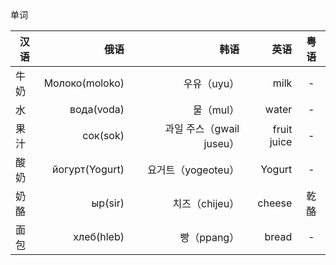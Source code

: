 单词

       
|汉语|俄语|韩语|英语|粤语|
|---|---:|---:|---:|:---:|
|牛奶|Молоко(moloko)|우유（uyu）|milk|-|
|水|вода(voda)|물（mul）|water|-|
|果汁|сок(sok)|과일 주스（gwail juseu）|fruit juice|-|
|酸奶|йогурт(Yogurt)|요거트（yogeoteu）|Yogurt|-|
|奶酪|ыр(sir)|치즈（chijeu）|cheese|乾酪|
|面包|хлеб(hleb)|빵（ppang）|bread|-|